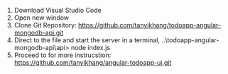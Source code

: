 1) Download Visual Studio Code
2) Open new window
3) Clone Git Repository: https://github.com/tanyikhang/todoapp-angular-mongodb-api.git
4) Direct to the file and start the server in a terminal, ..\todoapp-angular-mongodb-api\api> node index.js
5) Proceed to for more instrucstion: https://github.com/tanyikhang/angular-todoapp-ui.git
